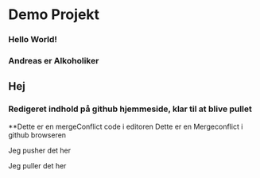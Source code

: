 # Demo Projekt


### Hello World!

### **Andreas er Alkoholiker**


## Hej

### Redigeret indhold på github hjemmeside, klar til at blive pullet
**Dette er en mergeConflict code i editoren
Dette er en Mergeconflict i github browseren


Jeg pusher det her

Jeg puller det her
